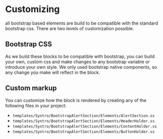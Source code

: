 # Customizing
all bootstrap based elements are build to be compatible with the standard
bootstrap css. There are two levels of customization possible.

## Bootstrap CSS
As we build these blocks to be compatible with bootstrap, you can build your
own, custom css and make changes to any bootstrap variable or introduce your
own style. We only used bootstrap native components, so any change you make
will reflect in the block.

## Custom markup
You can customize how the block is rendered by creating any of the following
files in your project:

* `templates/Syntro/BootstrapAlertSection/Elements/AlertSection.ss`
* `templates/Syntro/BootstrapAlertSection/Elements/HeaderHolder.ss`
* `templates/Syntro/BootstrapAlertSection/Elements/ContentHolder.ss`
* `templates/Syntro/BootstrapAlertSection/Elements/ButtonHolder.ss`
